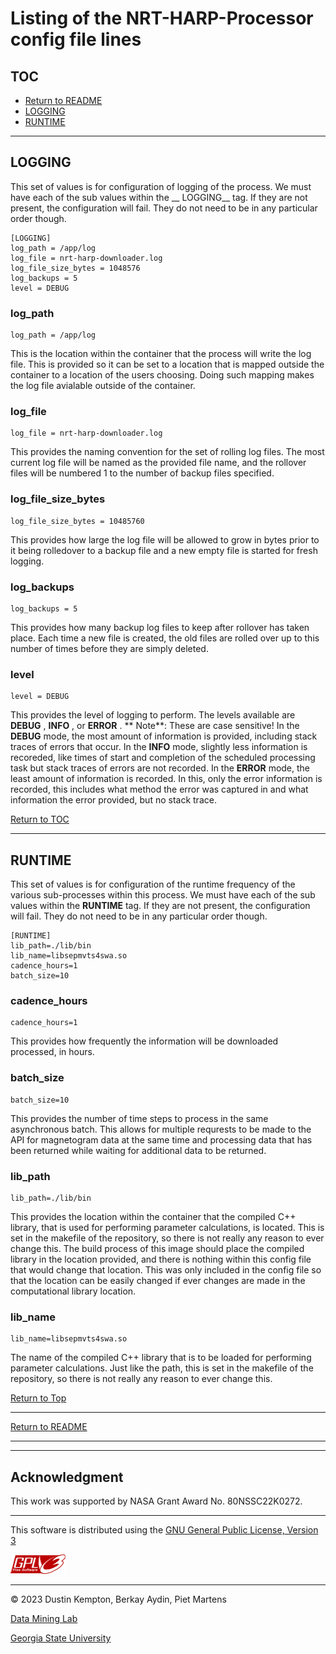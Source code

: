 # Listing of the NRT-HARP-Processor config file lines

## TOC

* [Return to README](./README.md)
* [LOGGING](#markdown-header-logging)
* [RUNTIME](#markdown-header-runtime)

***


## LOGGING

This set of values is for configuration of logging of the process. We must have each of the sub values within the  __
LOGGING__  tag. If they are not present, the configuration will fail. They do not need to be in any particular order
though.

	[LOGGING]
	log_path = /app/log
	log_file = nrt-harp-downloader.log
	log_file_size_bytes = 1048576
	log_backups = 5
	level = DEBUG

### log_path

	log_path = /app/log

This is the location within the container that the process will write the log file. This is provided so it can be set to
a location that is mapped outside the container to a location of the users choosing. Doing such mapping makes the log
file avialable outside of the container.

### log_file

	log_file = nrt-harp-downloader.log

This provides the naming convention for the set of rolling log files. The most current log file will be named as the
provided file name, and the rollover files will be numbered 1 to the number of backup files specified.

### log_file_size_bytes

	log_file_size_bytes = 10485760

This provides how large the log file will be allowed to grow in bytes prior to it being rolledover to a backup file and
a new empty file is started for fresh logging.

### log_backups

	log_backups = 5

This provides how many backup log files to keep after rollover has taken place. Each time a new file is created, the old
files are rolled over up to this number of times before they are simply deleted.

### level

	level = DEBUG

This provides the level of logging to perform. The levels available are  __DEBUG__ ,  __INFO__ , or  __ERROR__ . **
Note**: These are case sensitive! In the  __DEBUG__  mode, the most amount of information is provided, including stack
traces of errors that occur. In the  __INFO__  mode, slightly less information is recoreded, like times of start and
completion of the scheduled processing task but stack traces of errors are not recorded. In the  __ERROR__  mode, the
least amount of information is recorded. In this, only the error information is recorded, this includes what method the
error was captured in and what information the error provided, but no stack trace.

[Return to TOC](#markdown-header-toc)

***

## RUNTIME

This set of values is for configuration of the runtime frequency of the various sub-processes within this process. We
must have each of the sub values within the  __RUNTIME__  tag. If they are not present, the configuration will fail.
They do not need to be in any particular order though.

	[RUNTIME]
	lib_path=./lib/bin
    lib_name=libsepmvts4swa.so
	cadence_hours=1
    batch_size=10

### cadence_hours

	cadence_hours=1

This provides how frequently the information will be downloaded processed, in hours.

### batch_size

    batch_size=10

This provides the number of time steps to process in the same asynchronous batch. This allows for multiple requrests
to be made to the API for magnetogram data at the same time and processing data that has been returned while waiting for
additional data to be returned.

### lib_path

	lib_path=./lib/bin

This provides the location within the container that the compiled C++ library, that is used for performing parameter
calculations, is located. This is set in the makefile of the repository, so there is not really any reason to ever
change this. The build process of this image should place the compiled library in the location provided, and there is
nothing within this config file that would change that location. This was only included in the config file so that the
location can be easily changed if ever changes are made in the computational library location.

### lib_name

    lib_name=libsepmvts4swa.so

The name of the compiled C++ library that is to be loaded for performing parameter calculations. Just like the path,
this is set in the makefile of the repository, so there is not really any reason to ever change this.

[Return to Top](#top)

***

[Return to README](./README.md)

***
***

## Acknowledgment

This work was supported by NASA Grant Award No. 80NSSC22K0272.

***

This software is distributed using the [GNU General Public License, Version 3](./LICENSE.txt)

![GPLv3](./images/gplv3-88x31.png)

***

© 2023 Dustin Kempton, Berkay Aydin, Piet Martens

[Data Mining Lab](https://dmlab.cs.gsu.edu/)

[Georgia State University](https://www.gsu.edu/)